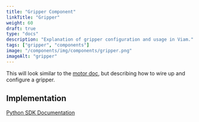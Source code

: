 ```yaml
---
title: "Gripper Component"
linkTitle: "Gripper"
weight: 60
draft: true
type: "docs"
description: "Explanation of gripper configuration and usage in Viam."
tags: ["gripper", "components"]
image: "/components/img/components/gripper.png"
imageAlt: "gripper"
---
```

This will look similar to the [motor doc](../motor/), but describing how to wire up and configure a gripper.

## Implementation

[Python SDK Documentation](https://python.viam.dev/autoapi/viam/components/gripper/index.html)
